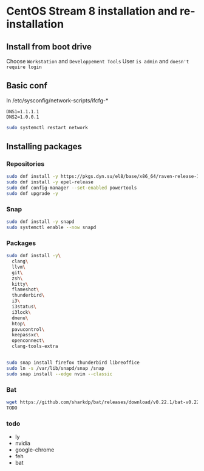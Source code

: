 # CentOS Stream 8 installation and re-installation

## Install from boot drive

Choose `Workstation` and `Developpement Tools`
User `is admin` and `doesn't require login`

## Basic conf
In /etc/sysconfig/network-scripts/ifcfg-\*
```
DNS1=1.1.1.1
DNS2=1.0.0.1
```

```sh
sudo systemctl restart network
```

## Installing packages

### Repositories
```sh
sudo dnf install -y https://pkgs.dyn.su/el8/base/x86_64/raven-release-1.0-3.el8.noarch.rpm
sudo dnf install -y epel-release
sudo dnf config-manager --set-enabled powertools
sudo dnf upgrade -y
```

### Snap
```sh
sudo dnf install -y snapd
sudo systemctl enable --now snapd
```

### Packages
```sh
sudo dnf install -y\
  clang\
  llvm\
  git\
  zsh\
  kitty\
  flameshot\
  thunderbird\
  i3\
  i3status\
  i3lock\
  dmenu\
  htop\
  pavucontrol\
  keepassxc\
  openconnect\
  clang-tools-extra


sudo snap install firefox thunderbird libreoffice
sudo ln -s /var/lib/snapd/snap /snap
sudo snap install --edge nvim --classic
```

### Bat
```sh
wget https://github.com/sharkdp/bat/releases/download/v0.22.1/bat-v0.22.1-x86_64-unknown-linux-musl.tar.gz
TODO
```


### todo

- ly
- nvidia
- google-chrome
- feh
- bat
